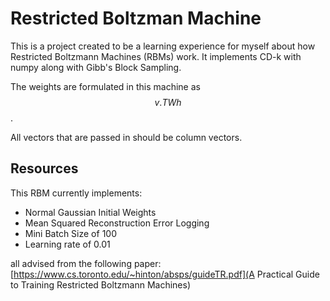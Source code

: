 # Restricted Boltzman Machine

This is a project created to be a learning experience for myself about
how Restricted Boltzmann Machines (RBMs) work.
It implements CD-k with numpy along with Gibb's Block Sampling.

The weights are formulated in this machine as
$$ v.T W h $$.

All vectors that are passed in should be column vectors.

## Resources

This RBM currently implements:

- Normal Gaussian Initial Weights
- Mean Squared Reconstruction Error Logging
- Mini Batch Size of 100
- Learning rate of 0.01
  
all advised from the following paper:
[https://www.cs.toronto.edu/~hinton/absps/guideTR.pdf](A Practical Guide to Training
Restricted Boltzmann Machines)
